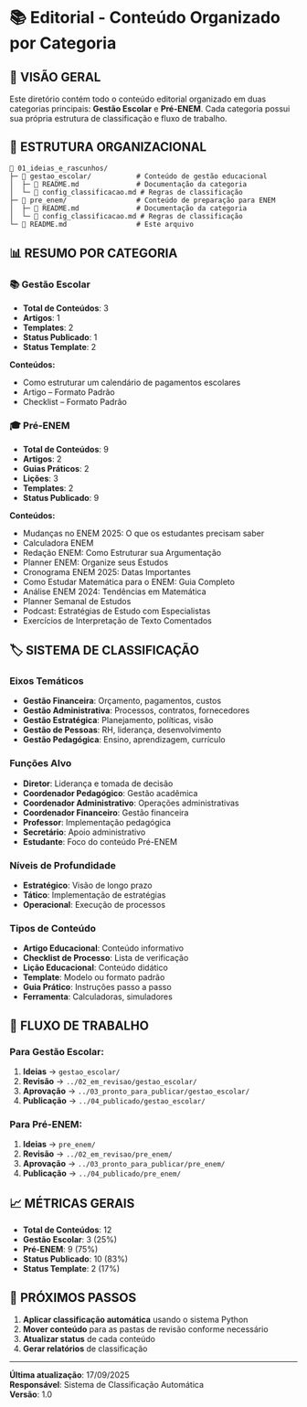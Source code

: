 # 📚 Editorial - Conteúdo Organizado por Categoria

## 🎯 **VISÃO GERAL**

Este diretório contém todo o conteúdo editorial organizado em duas categorias principais: **Gestão Escolar** e **Pré-ENEM**. Cada categoria possui sua própria estrutura de classificação e fluxo de trabalho.

## 📁 **ESTRUTURA ORGANIZACIONAL**

```
📂 01_ideias_e_rascunhos/
├─ 📁 gestao_escolar/           # Conteúdo de gestão educacional
│  ├─ 📄 README.md              # Documentação da categoria
│  └─ 📄 config_classificacao.md # Regras de classificação
├─ 📁 pre_enem/                 # Conteúdo de preparação para ENEM
│  ├─ 📄 README.md              # Documentação da categoria
│  └─ 📄 config_classificacao.md # Regras de classificação
└─ 📄 README.md                 # Este arquivo
```

## 📊 **RESUMO POR CATEGORIA**

### **📚 Gestão Escolar**
- **Total de Conteúdos**: 3
- **Artigos**: 1
- **Templates**: 2
- **Status Publicado**: 1
- **Status Template**: 2

**Conteúdos:**
- Como estruturar um calendário de pagamentos escolares
- Artigo – Formato Padrão
- Checklist – Formato Padrão

### **🎓 Pré-ENEM**
- **Total de Conteúdos**: 9
- **Artigos**: 2
- **Guias Práticos**: 2
- **Lições**: 3
- **Templates**: 2
- **Status Publicado**: 9

**Conteúdos:**
- Mudanças no ENEM 2025: O que os estudantes precisam saber
- Calculadora ENEM
- Redação ENEM: Como Estruturar sua Argumentação
- Planner ENEM: Organize seus Estudos
- Cronograma ENEM 2025: Datas Importantes
- Como Estudar Matemática para o ENEM: Guia Completo
- Análise ENEM 2024: Tendências em Matemática
- Planner Semanal de Estudos
- Podcast: Estratégias de Estudo com Especialistas
- Exercícios de Interpretação de Texto Comentados

## 🏷️ **SISTEMA DE CLASSIFICAÇÃO**

### **Eixos Temáticos**
- **Gestão Financeira**: Orçamento, pagamentos, custos
- **Gestão Administrativa**: Processos, contratos, fornecedores
- **Gestão Estratégica**: Planejamento, políticas, visão
- **Gestão de Pessoas**: RH, liderança, desenvolvimento
- **Gestão Pedagógica**: Ensino, aprendizagem, currículo

### **Funções Alvo**
- **Diretor**: Liderança e tomada de decisão
- **Coordenador Pedagógico**: Gestão acadêmica
- **Coordenador Administrativo**: Operações administrativas
- **Coordenador Financeiro**: Gestão financeira
- **Professor**: Implementação pedagógica
- **Secretário**: Apoio administrativo
- **Estudante**: Foco do conteúdo Pré-ENEM

### **Níveis de Profundidade**
- **Estratégico**: Visão de longo prazo
- **Tático**: Implementação de estratégias
- **Operacional**: Execução de processos

### **Tipos de Conteúdo**
- **Artigo Educacional**: Conteúdo informativo
- **Checklist de Processo**: Lista de verificação
- **Lição Educacional**: Conteúdo didático
- **Template**: Modelo ou formato padrão
- **Guia Prático**: Instruções passo a passo
- **Ferramenta**: Calculadoras, simuladores

## 🔄 **FLUXO DE TRABALHO**

### **Para Gestão Escolar:**
1. **Ideias** → `gestao_escolar/`
2. **Revisão** → `../02_em_revisao/gestao_escolar/`
3. **Aprovação** → `../03_pronto_para_publicar/gestao_escolar/`
4. **Publicação** → `../04_publicado/gestao_escolar/`

### **Para Pré-ENEM:**
1. **Ideias** → `pre_enem/`
2. **Revisão** → `../02_em_revisao/pre_enem/`
3. **Aprovação** → `../03_pronto_para_publicar/pre_enem/`
4. **Publicação** → `../04_publicado/pre_enem/`

## 📈 **MÉTRICAS GERAIS**

- **Total de Conteúdos**: 12
- **Gestão Escolar**: 3 (25%)
- **Pré-ENEM**: 9 (75%)
- **Status Publicado**: 10 (83%)
- **Status Template**: 2 (17%)

## 🚀 **PRÓXIMOS PASSOS**

1. **Aplicar classificação automática** usando o sistema Python
2. **Mover conteúdo** para as pastas de revisão conforme necessário
3. **Atualizar status** de cada conteúdo
4. **Gerar relatórios** de classificação

---

**Última atualização**: 17/09/2025  
**Responsável**: Sistema de Classificação Automática  
**Versão**: 1.0
